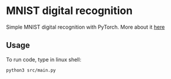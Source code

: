 # MNIST digital recognition

Simple MNIST digital recognition with PyTorch.
More about it [here](https://en.wikipedia.org/wiki/MNIST_database)

## Usage
To run code, type in linux shell:
```
python3 src/main.py
```
